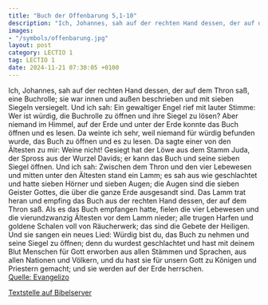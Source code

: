 ```yaml
---
title: "Buch der Offenbarung 5,1-10"
description: "Ich, Johannes, sah auf der rechten Hand dessen, der auf dem Thron saß, eine Buchrolle; sie war innen und außen beschrieben und mit sieben Siegeln versiegelt. Und ich sah: Ein gewaltiger Engel rief mit lauter Stimme: Wer ist würdig, die Buchrolle zu öffnen und ihre Siegel zu lösen...."
images:
- "/symbols/offenbarung.jpg"
layout: post
category: LECTIO 1
tag: LECTIO 1
date: 2024-11-21 07:30:05 +0100
---
```

Ich, Johannes, sah auf der rechten Hand dessen, der auf dem Thron saß, eine Buchrolle; sie war innen und außen beschrieben und mit sieben Siegeln versiegelt.
Und ich sah: Ein gewaltiger Engel rief mit lauter Stimme: Wer ist würdig, die Buchrolle zu öffnen und ihre Siegel zu lösen?
Aber niemand im Himmel, auf der Erde und unter der Erde konnte das Buch öffnen und es lesen.<!--more-->
Da weinte ich sehr, weil niemand für würdig befunden wurde, das Buch zu öffnen und es zu lesen.
Da sagte einer von den Ältesten zu mir: Weine nicht! Gesiegt hat der Löwe aus dem Stamm Juda, der Spross aus der Wurzel Davids; er kann das Buch und seine sieben Siegel öffnen.
Und ich sah: Zwischen dem Thron und den vier Lebewesen und mitten unter den Ältesten stand ein Lamm; es sah aus wie geschlachtet und hatte sieben Hörner und sieben Augen; die Augen sind die sieben Geister Gottes, die über die ganze Erde ausgesandt sind.
Das Lamm trat heran und empfing das Buch aus der rechten Hand dessen, der auf dem Thron saß.
Als es das Buch empfangen hatte, fielen die vier Lebewesen und die vierundzwanzig Ältesten vor dem Lamm nieder; alle trugen Harfen und goldene Schalen voll von Räucherwerk; das sind die Gebete der Heiligen.
Und sie sangen ein neues Lied: Würdig bist du, das Buch zu nehmen und seine Siegel zu öffnen; denn du wurdest geschlachtet und hast mit deinem Blut Menschen für Gott erworben aus allen Stämmen und Sprachen, aus allen Nationen und Völkern,
und du hast sie für unsern Gott zu Königen und Priestern gemacht; und sie werden auf der Erde herrschen.<br>
[Quelle: Evangelizo](https://evangeliumtagfuertag.org/DE/gospel)

[Textstelle auf Bibelserver](https://www.bibleserver.com/EU/Offenbarung5,1-10)
